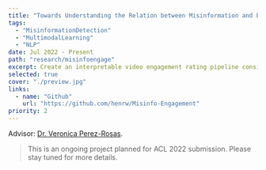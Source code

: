 ```yaml
---
title: "Towards Understanding the Relation between Misinformation and Engagement"
tags:
  - "MisinformationDetection"
  - "MultimodalLearning"
  - "NLP"
date: Jul 2022 - Present
path: "research/misinfoengage"
excerpt: Create an interpretable video engagement rating pipeline consisting of multimodal data preprocessing, feature extraction with time alignment, and a special early fusion model; analyze the relation between misinformation and engagement.
selected: true
cover: "./preview.jpg"
links:
  - name: "Github"
    url: "https://github.com/henrw/Misinfo-Engagement"
priority: 2
---
```

Advisor: [Dr. Veronica Perez-Rosas](https://vrncapr.engin.umich.edu/).

> This is an ongoing project planned for ACL 2022 submission. Please stay tuned for more details.

